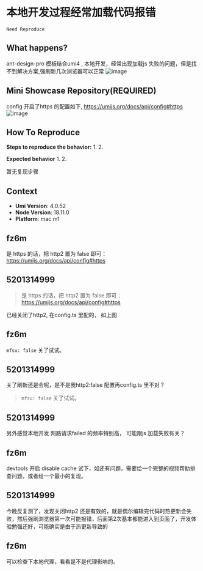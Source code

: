 # 本地开发过程经常加载代码报错

`Need Reproduce`

<!--
感谢您向我们反馈问题，为了高效的解决问题，我们期望你能提供以下信息：
-->

## What happens?

ant-design-pro 模板结合umi4 , 本地开发，经常出现加载js 失败的问题，但是找不到解决方案,强刷新几次浏览器可以正常
![image](https://github.com/umijs/umi/assets/13427449/5c02ebd2-567c-4ada-abb4-d32ffa5d6c50)

## Mini Showcase Repository(REQUIRED)

config 开启了https 的配置如下, https://umijs.org/docs/api/config#https
![image](https://github.com/umijs/umi/assets/13427449/273591c6-ee65-4250-9364-bbbcc7871047)

## How To Reproduce

**Steps to reproduce the behavior:** 1. 2.

**Expected behavior** 1. 2.

暂无复现步骤

## Context

- **Umi Version**: 4.0.52
- **Node Version**: 18.11.0
- **Platform**: mac m1

## fz6m

是 https 的话，把 http2 置为 false 即可：https://umijs.org/docs/api/config#https

## 5201314999

> 是 https 的话，把 http2 置为 false 即可：https://umijs.org/docs/api/config#https

已经关闭了http2, 在config.ts 里配的， 如上图

## fz6m

`mfsu: false` 关了试试。

## 5201314999

关了刷新还是会呢，是不是我http2:false 配置再config.ts 里不对？

> `mfsu: false` 关了试试。

## 5201314999

另外感觉本地开发 网路请求failed 的频率特别高， 可能跟js 加载失败有关？

## fz6m

devtools 开启 disable cache 试下，如还有问题，需要给一个完整的视频帮助排查问题，或者给一个最小的复现。

## 5201314999

今晚反复测了，发现关闭http2 还是有效的，就是偶尔编辑完代码时热更新会失败，然后强刷浏览器第一次可能报错，后面第2次基本都能进入到页面了，开发体验勉强还好，可能确实是由于热更新导致的

## fz6m

可以检查下本地代理，看看是不是代理影响的。
